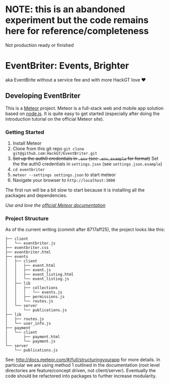 # NOTE: this is an abandoned experiment but the code remains here for reference/completeness
Not production ready or finished

# EventBriter: Events, Brighter

aka EventBrite without a service fee and with more HackGT love :heart:

## Developing EventBriter

This is a [Meteor](http://meteor.com) project. Meteor is a full-stack
web and mobile app solution based on [node.js](http://nodejs.org). It
is quite easy to get started (especially after doing the introduction
tutorial on the official Meteor site).

### Getting Started

 1. Install Meteor
 2. Clone from this git repo `git clone git@github.com:HackGT/EventBriter.git`
 3. ~~Set up the auth0 credentials in `.env` (see `.env_example` for format)~~
    Set the the auth0 credentials in `settings.json` (see `settings.json.example`)
 4. `cd eventbriter`
 5. `meteor --settings settings.json` to start meteor
 6. Navigate your browser to `http://localhost:3000`

The first run will be a bit slow to start because it is installing
all the packages and dependencies.

*Use and love the [official Meteor documentation](http://docs.meteor.com/#/full/quickstart)*

### Project Structure

As of the current writing (commit after 8717aff25), the project
looks like this:

```
├── client
│   └── eventbriter.js
├── eventbriter.css
├── eventbriter.html
├── events
│   ├── client
│   │   ├── event.html
│   │   ├── event.js
│   │   ├── event_listing.html
│   │   └── event_listing.js
│   ├── lib
│   │   ├── collections
│   │   │   └── events.js
│   │   ├── permissions.js
│   │   └── routes.js
│   └── server
│       └── publications.js
├── lib
│   ├── routes.js
│   └── user_info.js
├── payment
│   └── client
│       ├── payment.html
│       └── payment.js
└── server
    └── publications.js
```

See: http://docs.meteor.com/#/full/structuringyourapp for
more details. In particular we are using method 1 outlined in the
documentation (root level directories are feature/concept driven,
not client/server). Eventually the code should be refactored
into packages to further increase modularity.
